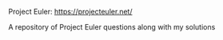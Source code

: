 Project Euler: https://projecteuler.net/

A repository of Project Euler questions along with my solutions
